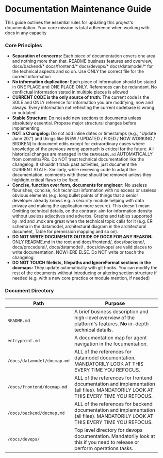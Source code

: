 # Documentation Maintenance Guide

This guide outlines the essential rules for updating this project's documentation. Your core mission is total adherence when working with docs in any capacity

### Core Principles

*   **Separation of concerns:** Each piece of documentation covers one area and nothing more than that. README business features and overview, docs/backend/* docs/frontend/* docs/devops/* docs/datamodel/* for the technical aspects and so on. Use ONLY the correct file for the correct information
*   **No information duplication:** Each piece of information should be stated in ONE PLACE and ONE PLACE ONLY. References can be redundant. No conflictual information stated in multiple places is allowed
*   **CURRENT CODE is the only source of truth:** The current code is the SOLE and ONLY reference for information you are modifying, now and always. Every information not reflecting the current codebase is wrong or outdated 
*   **Stable Structure:** Do not add new sections to documents unless absolutely essential. Propose major structural changes before implementing.
*   **NOT a Changelog:** Do not add inline dates or timestamps (e.g., "Update June 20:") and things like (NEW / UPDATED / FIXED / NOW WORKING / BROKEN) to document edits except for extraordinary cases where knowledge of the previous wrong approach is critical for the future. All historical changes are managed in the `CHANGELOG.md` AUTOMATICALLY from commits/PRs. Do NOT treat technical documentation like the changelog. It shouldn't track past activities, just document the CURRENT STATE. Similarly, while reviewing code to adapt the documentation, comments with these should be removed unless they highlight critical flaws to be fixed.
*   **Concise, function over form, documents for engineer:** No useless flourishes, concise, rich technical information with no excess or useless obvious elements (e.g. long bullet points of things that a senior developer already knows e.g. a security module helping with data privacy and making the application more secure). This doesn't mean Omitting technical details, on the contrary: aim for information density without useless adjectives and adverbs. Graphs and tables supported by .md and .mdx are great when the technical topic calls for it (e.g. ER schema in the datamodel, architectural diagram in the architectural document, Table for permission mapping and so on).
*   **DO NOT WRITE DOCUMENTS OUTSIDE OF DOCS FOR ANY REASON:** ONLY README.md in the root and docs/frontend/, docs/backend/, docs/procedural/, docs/datamodel/ , docs/devops/ are valid places to write documentation. NOWHERE ELSE. Do NOT write or touch the changelog.
*   **DO NOT TOUCH filelists, filepaths and IgnoreFormat sections in the docmaps:** They update automatically with git hooks. You can modify the rest of the documents without introducing or altering section structure if needed (e.g. with a new core practice or module mention, if needed)

### Document Directory

| Path                       | Purpose                                                                                                                                              |
|----------------------------| ---------------------------------------------------------------------------------------------------------------------------------------------------- |
| `README.md`                | A brief business description and high-level overview of the platform's features. **No** in-depth technical details. 
| `entrypoint.md`            | A documentation map for agent navigation in the focumentation.  
| `/docs/datamodel/docmap.md` | ALL of the references for datamodel documentation. MANDATORILY LOOK AT THIS EVERY TIME YOU REFOCUS.
| `/docs/frontend/docmap.md` | ALL of the references for frontend documentation and implementation (all files). MANDATORILY LOOK AT THIS EVERY TIME YOU REFOCUS.       
| `/docs/backend/docmap.md`  | ALL of the references for backend documentation and implementation (all files). MANDATORILY LOOK AT THIS EVERY TIME YOU REFOCUS.
| `/docs/devops/`            | Top level directory for devops documentation. Mandatorily look at this if you need to release or perform operations tasks.
